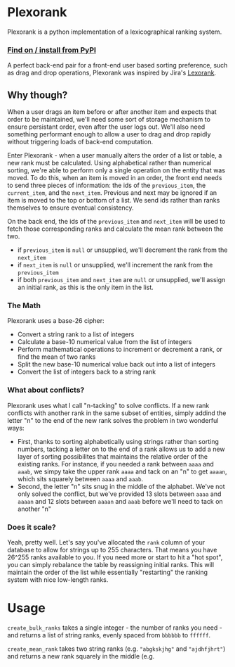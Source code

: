# Plexorank

Plexorank is a python implementation of a lexicographical ranking system.

### [Find on / install from PyPI](https://pypi.org/project/plexorank/)

A perfect back-end pair for a front-end user based sorting preference, such as drag and drop operations, Plexorank was inspired by Jira's [Lexorank](https://www.youtube.com/watch?v=OjQv9xMoFbg).

## Why though?
When a user drags an item before or after another item and expects that order to be maintained, we'll need some sort of storage mechanism to ensure persistant order, even after the user logs out. We'll also need something performant enough to allow a user to drag and drop rapidly without triggering loads of back-end computation.

Enter Plexorank - when a user manually alters the order of a list or table, a new rank must be calculated. Using alphabetical rather than numerical sorting, we're able to perform only a single operation on the entity that was moved. To do this, when an item is moved in an order, the front end needs to send three pieces of information: the ids of the `previous_item`, the `current_item`, and the `next_item`. Previous and next may be ignored if an item is moved to the top or bottom of a list. We send ids rather than ranks themselves to ensure eventual consistency.

On the back end, the ids of the `previous_item` and `next_item` will be used to fetch those corresponding ranks and calculate the mean rank between the two.
- if `previous_item` is `null` or unsupplied, we'll decrement the rank from the `next_item`
- if `next_item` is `null` or unsupplied, we'll increment the rank from the `previous_item`
- if both `previous_item` and `next_item` are `null` or unsupplied, we'll assign an initial rank, as this is the only item in the list.

### The Math
Plexorank uses a base-26 cipher:
- Convert a string rank to a list of integers
- Calculate a base-10 numerical value from the list of integers
- Perform mathematical operations to increment or decrement a rank, or find the mean of two ranks
- Split the new base-10 numerical value back out into a list of integers
- Convert the list of integers back to a string rank

### What about conflicts?
Plexorank uses what I call "n-tacking" to solve conflicts. If a new rank conflicts with another rank in the same subset of entities, simply addind the letter "n" to the end of the new rank solves the problem in two wonderful ways:
- First, thanks to sorting alphabetically using strings rather than sorting numbers, tacking a letter on to the end of a rank allows us to add a new layer of sorting possibilites that maintains the relative order of the existing ranks. For instance, if you needed a rank between `aaaa` and `aaab`, we simpy take the upper rank `aaaa` and tack on an "n" to get `aaaan`, which sits squarely between `aaaa` and `aaab`.
- Second, the letter "n" sits snug in the middle of the alphabet. We've not only solved the conflict, but we've provided 13 slots between `aaaa` and `aaaan` and 12 slots between `aaaan` and `aaab` before we'll need to tack on another "n"

### Does it scale?
Yeah, pretty well. Let's say you've allocated the `rank` column of your database to allow for strings up to 255 characters. That means you have 26^255 ranks available to you. If you need more or start to hit a "hot spot", you can simply rebalance the table by reassigning initial ranks. This will maintain the order of the list while essentially "restarting" the ranking system with nice low-length ranks.

# Usage
`create_bulk_ranks` takes a single integer - the number of ranks you need - and returns a list of string ranks, evenly spaced from `bbbbbb` to `ffffff`.

`create_mean_rank` takes two string ranks (e.g. `"abgkskjhg"` and `"ajdhfjhrt"`) and returns a new rank squarely in the middle (e.g. 










